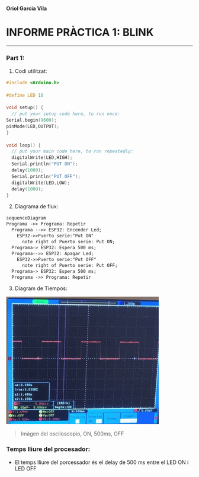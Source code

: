 
#### Oriol Garcia Vila
# INFORME PRÀCTICA 1: BLINK
___ 
### Part 1:

1. Codi utilitzat:
~~~cpp 
#include <Arduino.h>

#define LED 16

void setup() {
  // put your setup code here, to run once:
Serial.begin(9600);
pinMode(LED,OUTPUT);
}

void loop() {
  // put your main code here, to run repeatedly:
  digitalWrite(LED,HIGH);
  Serial.println("PUT ON");
  delay(1000);
  Serial.println("PUT OFF");
  digitalWrite(LED,LOW);
  delay(1000);
} 
~~~

  2. Diagrama de flux:
```mermaid
sequenceDiagram
Programa ->> Programa: Repetir
  Programa -->> ESP32: Encender Led;
    ESP32->>Puerto serie:"Put ON"
      note right of Puerto serie: Put ON;
  Programa-> ESP32: Espera 500 ms;
  Programa-->> ESP32: Apagar Led;
    ESP32->>Puerto serie:"Put OFF"
      note right of Puerto serie: Put OFF;
  Programa-> ESP32: Espera 500 ms; 
  Programa ->> Programa: Repetir
```


3. Diagram de Tiempos:

![](time_diagram1.png) 

> Imágen del osciloscopio, ON, 500ms, OFF


### Temps lliure del procesador:
- El temps lliure del porcessador és el delay de 500 ms entre el LED ON i LED OFF






